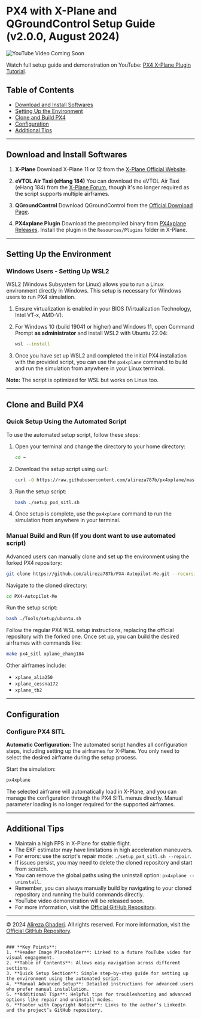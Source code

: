 ﻿# PX4 with X-Plane and QGroundControl Setup Guide (v2.0.0, August 2024)

![YouTube Video Coming Soon](https://via.placeholder.com/900x500.png?text=YouTube+Video+Coming+Soon)

Watch full setup guide and demonstration on YouTube: [PX4 X-Plane Plugin Tutorial](https://www.youtube.com/watch?v=aRJxsnf24k4).

## Table of Contents

- [Download and Install Softwares](#download-and-install-softwares)
- [Setting Up the Environment](#setting-up-the-environment)
- [Clone and Build PX4](#clone-and-build-px4)
- [Configuration](#configuration)
- [Additional Tips](#additional-tips)

---

## Download and Install Softwares

1. **X-Plane**
   Download X-Plane 11 or 12 from the [X-Plane Official Website](https://www.x-plane.com/download/).

2. **eVTOL Air Taxi (eHang 184)**
   You can download the eVTOL Air Taxi (eHang 184) from the [X-Plane Forum](https://forums.x-plane.org/index.php?/files/file/76635-quadricopter-piloted/), though it's no longer required as the script supports multiple airframes.

3. **QGroundControl**
   Download QGroundControl from the [Official Download Page](https://docs.qgroundcontrol.com/master/en/getting_started/download_and_install.html).

4. **PX4xplane Plugin**
   Download the precompiled binary from [PX4xplane Releases](https://github.com/alireza787b/px4xplane/releases). Install the plugin in the `Resources/Plugins` folder in X-Plane.

---

## Setting Up the Environment

### Windows Users - Setting Up WSL2

WSL2 (Windows Subsystem for Linux) allows you to run a Linux environment directly in Windows. This setup is necessary for Windows users to run PX4 simulation.

1. Ensure virtualization is enabled in your BIOS (Virtualization Technology, Intel VT-x, AMD-V).
2. For Windows 10 (build 19041 or higher) and Windows 11, open Command Prompt **as administrator** and install WSL2 with Ubuntu 22.04:

   ```bash
   wsl --install
   ```

3. Once you have set up WSL2 and completed the initial PX4 installation with the provided script, you can use the `px4xplane` command to build and run the simulation from anywhere in your Linux terminal.

**Note:** The script is optimized for WSL but works on Linux too.

---

## Clone and Build PX4

### Quick Setup Using the Automated Script

To use the automated setup script, follow these steps:

1. Open your terminal and change the directory to your home directory:

   ```bash
   cd ~
   ```

2. Download the setup script using `curl`:

   ```bash
   curl -O https://raw.githubusercontent.com/alireza787b/px4xplane/master/setup/setup_px4_sitl.sh
   ```

3. Run the setup script:

   ```bash
   bash ./setup_px4_sitl.sh
   ```

4. Once setup is complete, use the `px4xplane` command to run the simulation from anywhere in your terminal.

### Manual Build and Run (If you dont want to use automated script)

Advanced users can manually clone and set up the environment using the forked PX4 repository:

```bash
git clone https://github.com/alireza787b/PX4-Autopilot-Me.git --recursive
```

Navigate to the cloned directory:

```bash
cd PX4-Autopilot-Me
```

Run the setup script:

```bash
bash ./Tools/setup/ubuntu.sh
```

Follow the regular PX4 WSL setup instructions, replacing the official repository with the forked one. Once set up, you can build the desired airframes with commands like:

```bash
make px4_sitl xplane_ehang184
```

Other airframes include:

- `xplane_alia250`
- `xplane_cessna172`
- `xplane_tb2`

---

## Configuration

### Configure PX4 SITL

**Automatic Configuration:** The automated script handles all configuration steps, including setting up the airframes for X-Plane. You only need to select the desired airframe during the setup process.

Start the simulation:

```bash
px4xplane
```

The selected airframe will automatically load in X-Plane, and you can manage the configuration through the PX4 SITL menus directly. Manual parameter loading is no longer required for the supported airframes.

---

## Additional Tips

- Maintain a high FPS in X-Plane for stable flight.
- The EKF estimator may have limitations in high acceleration maneuvers.
- For errors: use the script's repair mode: `./setup_px4_sitl.sh --repair`.
- If issues persist, you may need to delete the cloned repository and start from scratch.
- You can remove the global paths using the uninstall option: `px4xplane --uninstall`.
- Remember, you can always manually build by navigating to your cloned repository and running the build commands directly.
- YouTube video demonstration will be released soon.
- For more information, visit the [Official GitHub Repository](https://github.com/alireza787b/px4xplane).

---

© 2024 [Alireza Ghaderi](https://www.linkedin.com/in/alireza787b/). All rights reserved. For more information, visit the [Official GitHub Repository](https://github.com/alireza787b/px4xplane).
```

### **Key Points**:
1. **Header Image Placeholder**: Linked to a future YouTube video for visual engagement.
2. **Table of Contents**: Allows easy navigation across different sections.
3. **Quick Setup Section**: Simple step-by-step guide for setting up the environment using the automated script.
4. **Manual Advanced Setup**: Detailed instructions for advanced users who prefer manual installation.
5. **Additional Tips**: Helpful tips for troubleshooting and advanced options like repair and uninstall modes.
6. **Footer with Copyright Notice**: Links to the author’s LinkedIn and the project’s GitHub repository.

